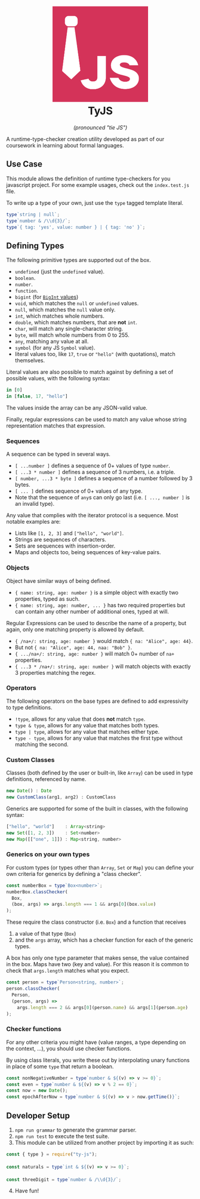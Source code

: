 <h1 align="center">
  <img src="icons/tyjs.png" alt="TyJS" width="256" height="256"/><br>
  TyJS
  <!-- tyjs color: #d43359 -->
  <!-- ts color: #3178c6 -->
  <!-- js color: #f7df1e -->
</h1>

<p align="center"><em>(pronounced "tie JS")</em></p>

A runtime-type-checker creation utility developed as part of our coursework in
learning about formal languages.

## Use Case

This module allows the definition of runtime type-checkers for you javascript
project.
For some example usages, check out the `index.test.js` file.

To write up a type of your own, just use the `type` tagged template literal.

```js
type`string | null`;
type`number & /\\d{3}/`;
type`{ tag: 'yes', value: number } | { tag: 'no' }`;
```

## Defining Types

The following primitive types are supported out of the box.

- `undefined` (just the `undefined` value).
- `boolean`.
- `number`.
- `function`.
- `bigint` (for [`BigInt` values](https://developer.mozilla.org/en-US/docs/Web/JavaScript/Reference/Global_Objects/BigInt))
- `void`, which matches the `null` or `undefined` values.
- `null`, which matches the `null` value only.
- `int`, which matches whole numbers.
- `double`, which matches numbers, that are **not** `int`.
- `char`, will match any single-character string.
- `byte`, will match whole numbers from 0 to 255.
- `any`, matching any value at all.
- `symbol` (for any JS `Symbol` value).
- literal values too, like `17`, `true` or `"hello"` (with quotations), match
  themselves.

Literal values are also possible to match against by defining a set of possible
values, with the following syntax:

```js
in [0]
in [false, 17, "hello"]
```

The values inside the array can be any JSON-valid value.

Finally, regular expressions can be used to match any value whose string
representation matches that expression.

### Sequences

A sequence can be typed in several ways.

- `[ ...number ]` defines a sequence of 0+ values of type `number`.
- `[ ...3 * number ]` defines a sequence of 3 numbers, i.e. a triple.
- `[ number, ...3 * byte ]` defines a sequence of a number followed by 3 bytes.
- `[ ... ]` defines sequence of 0+ values of any type.
- Note that the sequence of `any`s can only go last (i.e. `[ ..., number ]` is
  an invalid type).

Any value that complies with the iterator protocol is a sequence.
Most notable examples are:

- Lists like `[1, 2, 3]` and `["hello", "world"]`.
- Strings are sequences of characters.
- Sets are sequences with insertion-order.
- Maps and objects too, being sequences of key-value pairs.

### Objects

Object have similar ways of being defined.

- `{ name: string, age: number }` is a simple object with exactly two
  properties, typed as such.
- `{ name: string, age: number, ... }` has two required properties but can
  contain any other number of additional ones, typed at will.

Regular Expressions can be used to describe the name of a property, but again,
only one matching property is allowed by default.

- `{ /na+/: string, age: number }` would match `{ na: "Alice", age: 44}`.
- But not `{ na: "Alice", age: 44, naa: "Bob" }`.
- `{ .../na+/: string, age: number }` will match 0+ number of `na+` properties.
- `{ ...3 * /na+/: string, age: number }` will match objects with exactly 3
  properties matching the regex.

### Operators

The following operators on the base types are defined to add expressivity to
type definitions.

- `!type`, allows for any value that does **not** match `type`.
- `type & type`, allows for any value that matches both types.
- `type | type`, allows for any value that matches either type.
- `type - type`, allows for any value that matches the first type
  without matching the second.

### Custom Classes

Classes (both defined by the user or built-in, like `Array`) can be used in type
definitions, referenced by name.

```js
new Date() : Date
new CustomClass(arg1, arg2) : CustomClass
```

Generics are supported for some of the built in classes, with the following
syntax:

```js
["hello", "world"]    : Array<string>
new Set([1, 2, 3])    : Set<number>
new Map([["one", 1]]) : Map<string, number>
```

### Generics on your own types

For custom types (or types other than `Array`, `Set` or `Map`) you can define
your own criteria for generics by defining a "class checker".

```js
const numberBox = type`Box<number>`;
numberBox.classChecker(
  Box,
  (box, args) => args.length === 1 && args[0](box.value)
);
```

These require the class constructor (i.e. `Box`) and a function that receives

1. a value of that type (`Box`)
2. and the `args` array, which has a checker function for each of the generic
   types.

A box has only one type parameter that makes sense, the value contained in the
box.
Maps have two (key and value).
For this reason it is common to check that `args.length` matches what you
expect.

```js
const person = type`Person<string, number>`;
person.classChecker(
  Person,
  (person, args) =>
    args.length === 2 && args[0](person.name) && args[1](person.age)
);
```

### Checker functions

For any other criteria you might have (value ranges, a type depending on the
context, ...), you should use checker functions.

By using class literals, you write these out by interpolating unary functions in
place of some `type` that return a boolean.

```js
const nonNegativeNumber = type`number & ${(v) => v >= 0}`;
const even = type`number & ${(v) => v % 2 == 0}`;
const now = new Date();
const epochAfterNow = type`number & ${(v) => v > now.getTime()}`;
```

## Developer Setup

1. `npm run grammar` to generate the grammar parser.
2. `npm run test` to execute the test suite.
3. This module can be utilized from another project by importing it as such:

```js
const { type } = require("ty-js");

const naturals = type`int & ${(v) => v >= 0}`;

const threeDigit = type`number & /\\d{3}/`;
```

4. Have fun!
